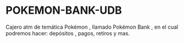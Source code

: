 # POKEMON-BANK-UDB
Cajero atm de temática Pokémon , llamado Pokémon Bank , en el cual podremos hacer: depósitos , pagos, retiros y mas.
